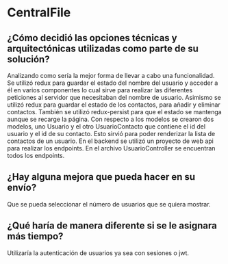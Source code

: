 # CentralFile

##  ¿Cómo decidió las opciones técnicas y arquitectónicas utilizadas como parte de su solución? 
Analizando como sería la mejor forma de llevar a cabo una funcionalidad. Se utilizó redux
para guardar el estado del nombre del usuario y acceder a él en varios componentes lo cual
sirve para realizar las diferentes peticiones al servidor que necesitaban del nombre de usuario.
Asimismo se utilizó redux para guardar el estado de los contactos, para añadir y eliminar contactos.
También se utilizó redux-persist para que el estado se mantenga aunque se recarge la página.
Con respecto a los modelos se crearon dos modelos, uno Usuario y el otro UsuarioContacto que contiene
el id del usuario y el id de su contacto. Esto sirvió para poder renderizar la lista de contactos de
un usuario. En el backend se utilizó un proyecto de web api para realizar los endpoints. En el archivo
UsuarioController se encuentran todos los endpoints.


## ¿Hay alguna mejora que pueda hacer en su envío? 
Que se pueda seleccionar el número de usuarios que se quiera mostrar.

## ¿Qué haría de manera diferente si se le asignara más tiempo?
Utilizaría la autenticación de usuarios ya sea con sesiones o jwt.

